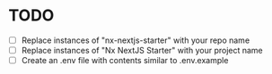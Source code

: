 # TODO

- [ ] Replace instances of "nx-nextjs-starter" with your repo name
- [ ] Replace instances of "Nx NextJS Starter" with your project name
- [ ] Create an .env file with contents similar to .env.example